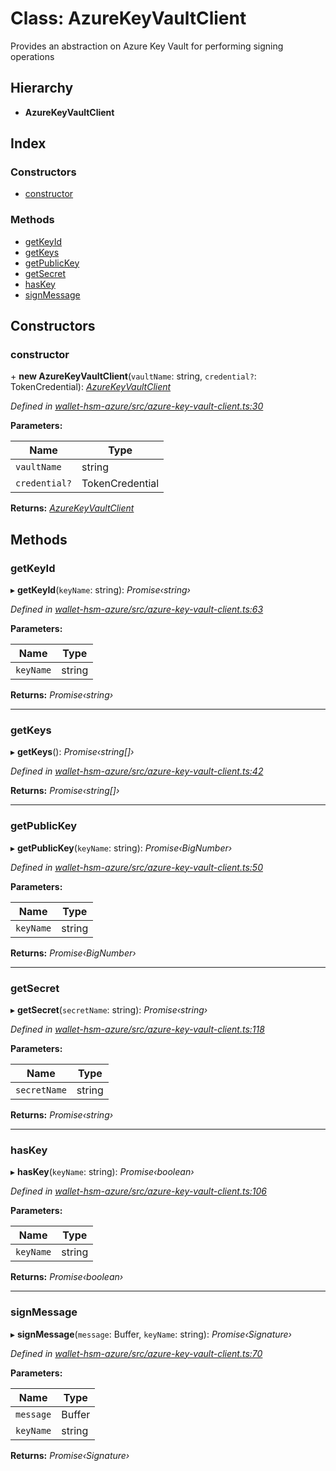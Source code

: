 # Class: AzureKeyVaultClient

Provides an abstraction on Azure Key Vault for performing signing operations

## Hierarchy

* **AzureKeyVaultClient**

## Index

### Constructors

* [constructor](_azure_key_vault_client_.azurekeyvaultclient.md#constructor)

### Methods

* [getKeyId](_azure_key_vault_client_.azurekeyvaultclient.md#getkeyid)
* [getKeys](_azure_key_vault_client_.azurekeyvaultclient.md#getkeys)
* [getPublicKey](_azure_key_vault_client_.azurekeyvaultclient.md#getpublickey)
* [getSecret](_azure_key_vault_client_.azurekeyvaultclient.md#getsecret)
* [hasKey](_azure_key_vault_client_.azurekeyvaultclient.md#haskey)
* [signMessage](_azure_key_vault_client_.azurekeyvaultclient.md#signmessage)

## Constructors

###  constructor

\+ **new AzureKeyVaultClient**(`vaultName`: string, `credential?`: TokenCredential): *[AzureKeyVaultClient](_azure_key_vault_client_.azurekeyvaultclient.md)*

*Defined in [wallet-hsm-azure/src/azure-key-vault-client.ts:30](https://github.com/celo-org/celo-monorepo/blob/master/packages/sdk/wallets/wallet-hsm-azure/src/azure-key-vault-client.ts#L30)*

**Parameters:**

Name | Type |
------ | ------ |
`vaultName` | string |
`credential?` | TokenCredential |

**Returns:** *[AzureKeyVaultClient](_azure_key_vault_client_.azurekeyvaultclient.md)*

## Methods

###  getKeyId

▸ **getKeyId**(`keyName`: string): *Promise‹string›*

*Defined in [wallet-hsm-azure/src/azure-key-vault-client.ts:63](https://github.com/celo-org/celo-monorepo/blob/master/packages/sdk/wallets/wallet-hsm-azure/src/azure-key-vault-client.ts#L63)*

**Parameters:**

Name | Type |
------ | ------ |
`keyName` | string |

**Returns:** *Promise‹string›*

___

###  getKeys

▸ **getKeys**(): *Promise‹string[]›*

*Defined in [wallet-hsm-azure/src/azure-key-vault-client.ts:42](https://github.com/celo-org/celo-monorepo/blob/master/packages/sdk/wallets/wallet-hsm-azure/src/azure-key-vault-client.ts#L42)*

**Returns:** *Promise‹string[]›*

___

###  getPublicKey

▸ **getPublicKey**(`keyName`: string): *Promise‹BigNumber›*

*Defined in [wallet-hsm-azure/src/azure-key-vault-client.ts:50](https://github.com/celo-org/celo-monorepo/blob/master/packages/sdk/wallets/wallet-hsm-azure/src/azure-key-vault-client.ts#L50)*

**Parameters:**

Name | Type |
------ | ------ |
`keyName` | string |

**Returns:** *Promise‹BigNumber›*

___

###  getSecret

▸ **getSecret**(`secretName`: string): *Promise‹string›*

*Defined in [wallet-hsm-azure/src/azure-key-vault-client.ts:118](https://github.com/celo-org/celo-monorepo/blob/master/packages/sdk/wallets/wallet-hsm-azure/src/azure-key-vault-client.ts#L118)*

**Parameters:**

Name | Type |
------ | ------ |
`secretName` | string |

**Returns:** *Promise‹string›*

___

###  hasKey

▸ **hasKey**(`keyName`: string): *Promise‹boolean›*

*Defined in [wallet-hsm-azure/src/azure-key-vault-client.ts:106](https://github.com/celo-org/celo-monorepo/blob/master/packages/sdk/wallets/wallet-hsm-azure/src/azure-key-vault-client.ts#L106)*

**Parameters:**

Name | Type |
------ | ------ |
`keyName` | string |

**Returns:** *Promise‹boolean›*

___

###  signMessage

▸ **signMessage**(`message`: Buffer, `keyName`: string): *Promise‹Signature›*

*Defined in [wallet-hsm-azure/src/azure-key-vault-client.ts:70](https://github.com/celo-org/celo-monorepo/blob/master/packages/sdk/wallets/wallet-hsm-azure/src/azure-key-vault-client.ts#L70)*

**Parameters:**

Name | Type |
------ | ------ |
`message` | Buffer |
`keyName` | string |

**Returns:** *Promise‹Signature›*
